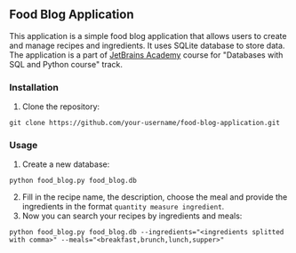 ## Food Blog Application

This application is a simple food blog application that allows users to create and manage recipes and ingredients. It uses SQLite database to store data.
The application is a part of [JetBrains Academy](https://hyperskill.org/projects/167) course for "Databases with SQL and Python course" track.

### Installation

1. Clone the repository:
```
git clone https://github.com/your-username/food-blog-application.git
```

### Usage

1. Create a new database:
```
python food_blog.py food_blog.db
```
2. Fill in the recipe name, the description, choose the meal and provide the ingredients in the format `quantity measure ingredient`.
3. Now you can search your recipes by ingredients and meals:
```
python food_blog.py food_blog.db --ingredients="<ingredients splitted with comma>" --meals="<breakfast,brunch,lunch,supper>"
```
